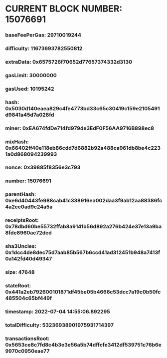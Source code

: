 # CURRENT BLOCK NUMBER: 15076691

### baseFeePerGas: 29710019244
### difficulty: 11673693782550812
### extraData: 0x6575726f70652d77657374332d3130
### gasLimit: 30000000
### gasUsed: 10195242
### hash: 0x5030d140eaea829c4fe4773bd33c65c30419c159e2105491d9841a45d7a028fd
### miner: 0xEA674fdDe714fd979de3EdF0F56AA9716B898ec8
### mixHash: 0x66402ff40e118eb86cdd7d6882b92a488ca961db8be4c2231a0d868094239993
### nonce: 0x39885f8356e3c793
### number: 15076691
### parentHash: 0xe6d40443fe988cab41c338916ea002daa3f9ab12aa88386fc4a2ee0ad9c24a5a
### receiptsRoot: 0x78dbd60be55732ffab8a9141b56d892a276b424e37e13a9ba8fde8960ac72ded
### sha3Uncles: 0x1dcc4de8dec75d7aab85b567b6ccd41ad312451b948a7413f0a142fd40d49347
### size: 47648
### stateRoot: 0x441a2eb792600101871df45be05b4666c53dcc7a19c0b50fc485504c65bf449f
### timestamp: 2022-07-04 14:55:06.892295
### totalDifficulty: 53236938901975931714397
### transactionsRoot: 0x5653ce8c7fd8c4b3e3e56a5b74dffcfe3412df539751c76b6e9970c0950eae77
